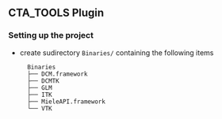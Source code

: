 
## CTA_TOOLS Plugin

### Setting up the project

- create sudirectory `Binaries/` containing the following items

        Binaries
        ├── DCM.framework
        ├── DCMTK
        ├── GLM
        ├── ITK
        ├── MieleAPI.framework
        └── VTK
